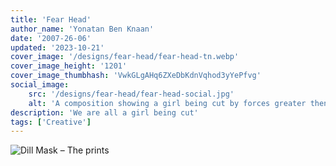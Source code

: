 ```yaml
---
title: 'Fear Head'
author_name: 'Yonatan Ben Knaan'
date: '2007-26-06'
updated: '2023-10-21'
cover_image: '/designs/fear-head/fear-head-tn.webp'
cover_image_height: '1201'
cover_image_thumbhash: 'VwkGLgAHq6ZXeDbKdnVqhod3yYePfvg'
social_image: 
    src: '/designs/fear-head/fear-head-social.jpg'
    alt: 'A composition showing a girl being cut by forces greater then us'
description: 'We are all a girl being cut'
tags: ['Creative']
---
```


![Dill Mask – The prints](/designs/fear-head/fear-head.webp)
